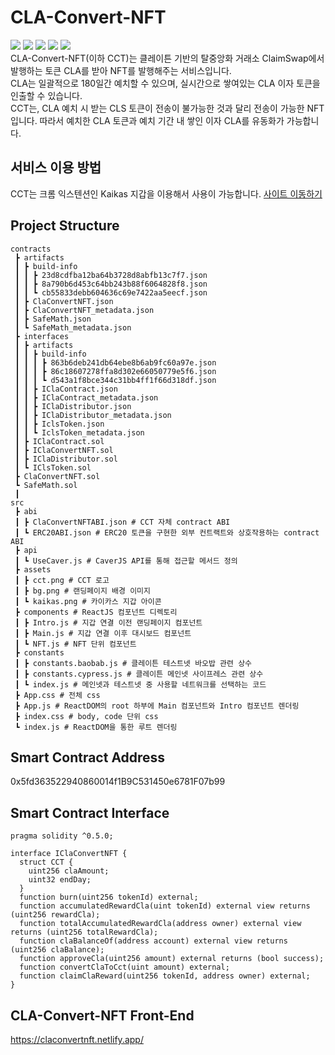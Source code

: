 # CLA-Convert-NFT
![](https://img.shields.io/badge/npm-8.1.0-success) ![](https://img.shields.io/badge/openzeppelin/contracts-2.5.1-success) ![](https://img.shields.io/badge/react-17.0.2-success) ![](https://img.shields.io/badge/caver-js-1.6.1-success) ![](https://img.shields.io/badge/solidity-0.5.0-success)  
CLA-Convert-NFT(이하 CCT)는 클레이튼 기반의 탈중앙화 거래소 ClaimSwap에서 발행하는 토큰 CLA를 받아 NFT를 발행해주는 서비스입니다.   
CLA는 일괄적으로 180일간 예치할 수 있으며, 실시간으로 쌓여있는 CLA 이자 토큰을 인출할 수 있습니다.   
CCT는, CLA 예치 시 받는 CLS 토큰이 전송이 불가능한 것과 달리 전송이 가능한 NFT입니다. 따라서 예치한 CLA 토큰과 예치 기간 내 쌓인 이자 CLA를 유동화가 가능합니다.

## 서비스 이용 방법
CCT는 크롬 익스텐션인 Kaikas 지갑을 이용해서 사용이 가능합니다. [사이트 이동하기](https://claconvertnft.netlify.app/)

## Project Structure
```
contracts
 ┣ artifacts
 ┃ ┣ build-info
 ┃ ┃ ┣ 23d8cdfba12ba64b3728d8abfb13c7f7.json
 ┃ ┃ ┣ 8a790b6d453c64bb243b88f6064828f8.json
 ┃ ┃ ┗ cb55833debb604636c69e7422aa5eecf.json
 ┃ ┣ ClaConvertNFT.json
 ┃ ┣ ClaConvertNFT_metadata.json
 ┃ ┣ SafeMath.json
 ┃ ┗ SafeMath_metadata.json
 ┣ interfaces
 ┃ ┣ artifacts
 ┃ ┃ ┣ build-info
 ┃ ┃ ┃ ┣ 863b6deb241db64ebe8b6ab9fc60a97e.json
 ┃ ┃ ┃ ┣ 86c18607278ffa8d302e66050779e5f6.json
 ┃ ┃ ┃ ┗ d543a1f8bce344c31bb4ff1f66d318df.json
 ┃ ┃ ┣ IClaContract.json
 ┃ ┃ ┣ IClaContract_metadata.json
 ┃ ┃ ┣ IClaDistributor.json
 ┃ ┃ ┣ IClaDistributor_metadata.json
 ┃ ┃ ┣ IclsToken.json
 ┃ ┃ ┗ IclsToken_metadata.json
 ┃ ┣ IClaContract.sol
 ┃ ┣ IClaConvertNFT.sol
 ┃ ┣ IClaDistributor.sol
 ┃ ┗ IClsToken.sol
 ┣ ClaConvertNFT.sol
 ┗ SafeMath.sol
 ┃
src
 ┣ abi
 ┃ ┣ ClaConvertNFTABI.json # CCT 자체 contract ABI
 ┃ ┗ ERC20ABI.json # ERC20 토큰을 구현한 외부 컨트랙트와 상호작용하는 contract ABI
 ┣ api
 ┃ ┗ UseCaver.js # CaverJS API를 통해 접근할 메서드 정의
 ┣ assets
 ┃ ┣ cct.png # CCT 로고
 ┃ ┣ bg.png # 랜딩페이지 배경 이미지
 ┃ ┗ kaikas.png # 카이카스 지갑 아이콘
 ┣ components # ReactJS 컴포넌트 디렉토리
 ┃ ┣ Intro.js # 지갑 연결 이전 랜딩페이지 컴포넌트
 ┃ ┣ Main.js # 지갑 연결 이후 대시보드 컴포넌트
 ┃ ┗ NFT.js # NFT 단위 컴포넌트
 ┣ constants
 ┃ ┣ constants.baobab.js # 클레이튼 테스트넷 바오밥 관련 상수
 ┃ ┣ constants.cypress.js # 클레이튼 메인넷 사이프레스 관련 상수
 ┃ ┗ index.js # 메인넷과 테스트넷 중 사용할 네트워크를 선택하는 코드
 ┣ App.css # 전체 css
 ┣ App.js # ReactDOM의 root 하부에 Main 컴포넌트와 Intro 컴포넌트 렌더링
 ┣ index.css # body, code 단위 css
 ┗ index.js # ReactDOM을 통한 루트 렌더링
```

## Smart Contract Address

0x5fd363522940860014f1B9C531450e6781F07b99

## Smart Contract Interface

```solidity
pragma solidity ^0.5.0;

interface IClaConvertNFT {
  struct CCT {
    uint256 claAmount;
    uint32 endDay;
  }
  function burn(uint256 tokenId) external;
  function accumulatedRewardCla(uint tokenId) external view returns (uint256 rewardCla);
  function totalAccumulatedRewardCla(address owner) external view returns (uint256 totalRewardCla);
  function claBalanceOf(address account) external view returns (uint256 claBalance);
  function approveCla(uint256 amount) external returns (bool success);
  function convertClaToCct(uint amount) external;
  function claimClaReward(uint256 tokenId, address owner) external;
}

```

## CLA-Convert-NFT Front-End

https://claconvertnft.netlify.app/
